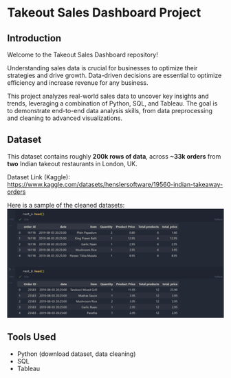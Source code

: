 # Takeout Sales Dashboard Project

## Introduction
Welcome to the Takeout Sales Dashboard repository! 

Understanding sales data is crucial for businesses to optimize their strategies and drive growth. Data-driven decisions are essential to optimize efficiency and increase revenue for any business. 

This project analyzes real-world sales data to uncover key insights and trends, leveraging a combination of Python, SQL, and Tableau. The goal is to demonstrate end-to-end data analysis skills, from data preprocessing and cleaning to advanced visualizations.


## Dataset
This dataset contains roughly **200k rows of data**, across **~33k orders** from **two** Indian takeout restaurants in London, UK.

Dataset Link (Kaggle): https://www.kaggle.com/datasets/henslersoftware/19560-indian-takeaway-orders

Here is a sample of the cleaned datasets: 
![Cleaned Data](img/cleaned_data.png)

## Tools Used
- Python (download dataset, data cleaning)
- SQL 
- Tableau